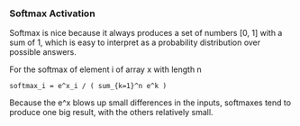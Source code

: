 ### Softmax Activation

Softmax is nice because it always produces a set of numbers [0, 1] with a sum of 1, which is easy to interpret as a probability distribution over possible answers.

For the softmax of element i of array x with length n
```
softmax_i = e^x_i / ( sum_{k=1}^n e^k )
```

Because the e^x blows up small differences in the inputs, softmaxes tend to produce one big result, with the others relatively small.

